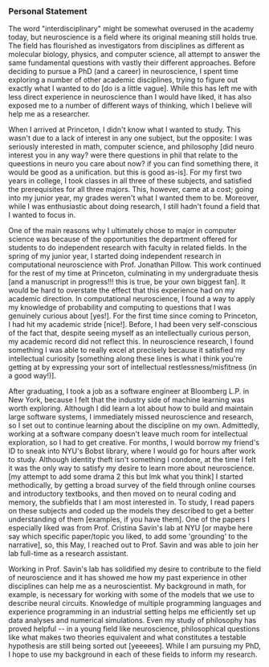 ### Personal Statement

The word "interdisciplinary" might be somewhat overused in the academy today, but neuroscience is a field where its original meaning still holds true. The field has flourished as investigators from disciplines as different as molecular biology, physics, and computer science, all attempt to answer the same fundamental questions with vastly their different approaches. Before deciding to pursue a PhD (and a career) in neuroscience, I spent time exploring a number of other academic disciplines, trying to figure out exactly what I wanted to do [do is a little vague]. While this has left me with less direct experience in neuroscience than I would have liked, it has also exposed me to a number of different ways of thinking, which I believe will help me as a researcher.

When I arrived at Princeton, I didn't know what I wanted to study. This wasn't due to a lack of interest in any one subject, but the opposite: I was seriously interested in math, computer science, and philosophy [did neuro interest you in any way? were there questions in phil that relate to the queestions in neuro you care about now? if you can find something there, it would be good as a unification. but this is good as-is]. For my first two years in college, I took classes in all three of these subjects, and satisfied the prerequisites for all three majors. This, however, came at a cost; going into my junior year, my grades weren't what I wanted them to be. Moreover, while I was enthusiastic about doing research, I still hadn't found a field that I wanted to focus in.

One of the main reasons why I ultimately chose to major in computer science was because of the opportunities the department offered for students to do independent research with faculty in related fields. In the spring of my junior year, I started doing independent research in computational neuroscience with Prof. Jonathan Pillow. This work continued for the rest of my time at Princeton, culminating in my undergraduate thesis [and a manuscript in progress!!! this is true, be your own biggest fan]. It would be hard to overstate the effect that this experience had on my academic direction. In computational neuroscience, I found a way to apply my knowledge of probability and computing to questions that I was genuinely curious about [yes!]. For the first time since coming to Princeton, I had hit my academic stride [nice!]. Before, I had been very self-conscious of the fact that, despite seeing myself as an intellectually curious person, my academic record did not reflect this. In neuroscience research, I found something I was able to really excel at precisely because it satisfied my intellectual curiosity [something along these lines is what i think you're getting at by expressing your sort of intellectual restlessness/misfitness (in a good way!)].

After graduating, I took a job as a software engineer at Bloomberg L.P. in New York, because I felt that the industry side of machine learning was worth exploring. Although I did learn a lot about how to build and maintain large software systems, I immediately missed neuroscience and research, so I set out to continue learning about the discipline on my own. Admittedly, working at a software company doesn't leave much room for intellectual exploration, so I had to get creative. For months, I would borrow my friend's ID to sneak into NYU's Bobst library, where I would go for hours after work to study. Although identity theft isn't something I condone, at the time I felt it was the only way to satisfy my desire to learn more about neuroscience. [my attempt to add some drama 2 this but lmk what you think] I started methodically, by getting a broad survey of the field through online courses and introductory textbooks, and then moved on to neural coding and memory, the subfields that I am most interested in. To study, I read papers on these subjects and coded up the models they described to get a better understanding of them [examples, if you have them]. One of the papers I especially liked was from Prof. Cristina Savin's lab at NYU [or maybe here say which specific paper/topic you liked, to add some 'grounding' to the narrative], so, this May, I reached out to Prof. Savin and was able to join her lab full-time as a research assistant.

Working in Prof. Savin's lab has solidified my desire to contribute to the field of neuroscience and it has showed me how my past experience in other disciplines can help me as a neuroscientist. My background in math, for example, is necessary for working with some of the models that we use to describe neural circuits. Knowledge of multiple programming languages and experience programming in an industrial setting helps me efficiently set up data analyses and numerical simulations. Even my study of philosophy has proved helpful -- in a young field like neuroscience, philosophical questions like what makes two theories equivalent and what constitutes a testable hypothesis are still being sorted out [yeeeees]. While I am pursuing my PhD, I hope to use my background in each of these fields to inform my research.
